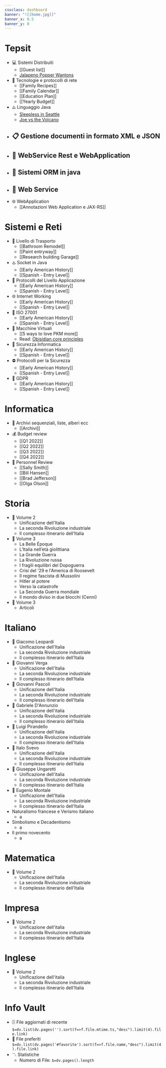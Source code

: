 ```yaml
---
cssclass: dashboard
banner: "![[home.jpg]]"
banner_x: 0.5
banner_y: 0
---
```


# Tepsit
- 💻 Sistemi Distribuiti
	- [[Guest list]]
	- [Jalapeno Popper Wantons](https://www.allrecipes.com/recipe/166991/jalapeno-popper-wontons/)
- 💭 Tecnologie e protocolli di rete
	- [[Family Recipes]]
	- [[Family Calendar]]
	- [[Education Plan]]
	- [[Yearly Budget]]
- ♨️ Linguaggio Java
	- [Sleepless in Seattle](https://www.imdb.com/title/tt0108160/)
	- [Joe vs the Volcano](https://www.imdb.com/title/tt0099892/)
- 📋 Gestione documenti in formato XML e JSON
	- 
- 📱 WebService Rest e WebApplication
	- 
- 💽 Sistemi ORM in java
	- 
- 📶 Web Service
	- 
- 🌐 WebApplication
	- [[Annotazioni Web Application e JAX-RS]]

# Sistemi e Reti
- 🚚 Livello di Trasporto
	- [[Bathroom Remodel]]
	- [[Paint entryway]]
	- [[Research building Garage]] 
- ♨️ Socket in Java
	- [[Early American History]]
	- [[Spanish - Entry Level]]
- 📱 Protocolli del Livello Applicazione
	- [[Early American History]]
	- [[Spanish - Entry Level]]
- 🌐 Internet Working
	- [[Early American History]]
	- [[Spanish - Entry Level]]
- 🚷 ISO 27001
	- [[Early American History]]
	- [[Spanish - Entry Level]]
 - 🚓 Macchine Virtuali
	- [[5 ways to love PKM more]]
	- Read: [Obisidian core principles](https://tfthacker.medium.com/obsidian-understanding-its-core-design-principles-7f3fafbd6e36)
- 🔏 Sicurezza Informatica
	- [[Early American History]]
	- [[Spanish - Entry Level]]
 - ⛔ Protocolli per la Sicurezza
	- [[Early American History]]
	- [[Spanish - Entry Level]]
 - 🪪 GDPR
	- [[Early American History]]
	- [[Spanish - Entry Level]]

# Informatica
- 💼 Archivi sequenziali, liste, alberi ecc
	- [[Archivi]]
- 💰 Budget review
	- [[Q1 2022]]
	- [[Q2 2022]]
	- [[Q3 2022]]
	- [[Q4 2022]]
- 👥 Personnel Review
	- [[Sally Smith]]
	- [[Bill Hansen]]
	- [[Brad Jefferson]]
	- [[Olga Olson]]

# Storia
- 💼 Volume 2
	- Unificazione dell'Italia
	- La seconda Rivoluzione industriale
	- Il complesso itinerario dell’Italia
- 💼 Volume 3
	- La Belle Époque
	- L’Italia nell’età giolittiana
	- La Grande Guerra
	- La Rivoluzione russa
	- I fragili equilibri del Dopoguerra
	- Crisi del '29 e l'America di Roosevelt
	- Il regime fascista di Mussolini
	- Hitler al potere
	- Verso la catastrofe
	- La Seconda Guerra mondiale
	- Il mondo diviso in due blocchi (Cenni)
- 💼 Volume 3
	- Articoli  
# Italiano
- 💼 Giacomo Leopardi
	- Unificazione dell'Italia
	- La seconda Rivoluzione industriale
	- Il complesso itinerario dell’Italia
- 💼 Giovanni Verga
	- Unificazione dell'Italia
	- La seconda Rivoluzione industriale
	- Il complesso itinerario dell’Italia
- 💼 Giovanni Pascoli
	- Unificazione dell'Italia
	- La seconda Rivoluzione industriale
	- Il complesso itinerario dell’Italia
- 💼 Gabriele D'Annunzio
	- Unificazione dell'italia
	- La seconda Rivoluzione industriale
	- Il complesso itinerario dell’Italia
- 💼 Luigi Pirandello
	- Unificazione dell'italia
	- La seconda Rivoluzione industriale
	- Il complesso itinerario dell’Italia
- 💼 Italo Svevo
	- Unificazione dell'italia
	- La seconda Rivoluzione industriale
	- Il complesso itinerario dell’Italia
- 💼 Giuseppe Ungaretti
	- Unificazione dell'italia
	- La seconda Rivoluzione industriale
	- Il complesso itinerario dell’Italia
- 💼 Eugenio Montale
	- Unificazione dell'Italia
	- La seconda Rivoluzione industriale
	- Il complesso itinerario dell’Italia
- Naturalismo francese e Verismo italiano
	- a
- Simbolismo e Decadentismo
	- a 
- Il primo novecento
	- a 
# Matematica
- 💼 Volume 2
	- Unificazione dell'Italia
	- La seconda Rivoluzione industriale
	- Il complesso itinerario dell’Italia
# Impresa
- 💼 Volume 2
	- Unificazione dell'italia
	- La seconda Rivoluzione industriale
	- Il complesso itinerario dell’Italia
# Inglese
- 💼 Volume 2
	- Unificazione dell'italia
	- La seconda Rivoluzione industriale
	- Il complesso itinerario dell’Italia

# Info Vault
- 🗄️ File aggiornati di recente
 `$=dv.list(dv.pages('').sort(f=>f.file.mtime.ts,"desc").limit(4).file.link)`
- 🔖 File preferiti
 `$=dv.list(dv.pages('#favorite').sort(f=>f.file.name,"desc").limit(4).file.link)`
- 〽️ Statistiche
	-  Numero di File: `$=dv.pages().length`